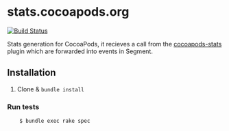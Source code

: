 stats.cocoapods.org
=====================

[![Build Status](https://img.shields.io/travis/CocoaPods/stats.cocoapods.org.svg)](https://travis-ci.org/CocoaPods/stats.cocoapods.org)

Stats generation for CocoaPods, it recieves a call from the [cocoapods-stats](https://github.com/cocoapods/cocoapods-stats) plugin which are forwarded into events in Segment.

## Installation

1. Clone & `bundle install`

### Run tests

		$ bundle exec rake spec
